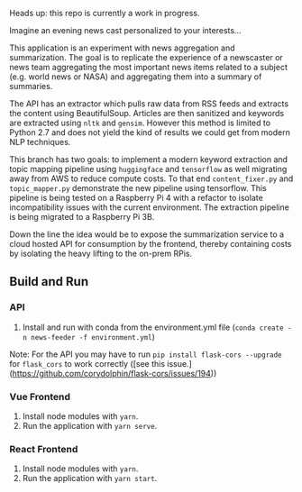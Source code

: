 Heads up: this repo is currently a work in progress.

Imagine an evening news cast personalized to your interests...

This application is an experiment with news aggregation and summarization. The goal is to replicate the experience of a newscaster or news team aggregating the most important news items related to a subject (e.g. world news or NASA) and aggregating them into a summary of summaries. 

The API has an extractor which pulls raw data from RSS feeds and extracts the content using BeautifulSoup. Articles are then sanitized and keywords are extracted using `nltk` and `gensim`. However this method is limited to Python 2.7 and does not yield the kind of results we could get from modern NLP techniques. 

This branch has two goals: to implement a modern keyword extraction and topic mapping pipeline using `huggingface` and `tensorflow` as well migrating away from AWS to reduce compute costs. To that end `content_fixer.py` and `topic_mapper.py` demonstrate the new pipeline using tensorflow. This pipeline is being tested on a Raspberry Pi 4 with a refactor to isolate incompatibility issues with the current environment. The extraction pipeline is being migrated to a Raspberry Pi 3B. 

Down the line the idea would be to expose the summarization service to a cloud hosted API for consumption by the frontend, thereby containing costs by isolating the heavy lifting to the on-prem RPis.

## Build and Run
### API 
1. Install and run with conda from the environment.yml file (`conda create -n news-feeder -f environment.yml`)

Note: For the API you may have to run `pip install flask-cors --upgrade` for `flask_cors` to work correctly ([see this issue.] (https://github.com/corydolphin/flask-cors/issues/194))

### Vue Frontend
1. Install node modules with `yarn`.
2. Run the application with `yarn serve`.

### React Frontend
1. Install node modules with `yarn`.
2. Run the application with `yarn start`. 
